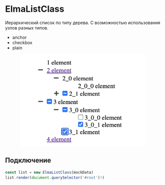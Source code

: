 # ElmaListClass

Иерархический список по типу дерева. С возможностью использования узлов разных типов.

- anchor
- checkbox
- plain

<!-- markdownlint-disable MD033 -->
<div style="text-align: center;">
  <img src="/public/screen2.png" height="300px" alt="mockData" />
</div>
<!-- markdownlint-enable MD033 -->

## Подключение

```ts
const list = new ElmaListClass(mockData)
list.render(document.querySelector('#root')!)
```
